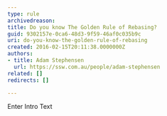 ```yaml
---
type: rule
archivedreason: 
title: Do you know The Golden Rule of Rebasing?
guid: 9302157e-0ca6-48d3-9f59-46af0c035b9c
uri: do-you-know-the-golden-rule-of-rebasing
created: 2016-02-15T20:11:38.0000000Z
authors:
- title: Adam Stephensen
  url: https://ssw.com.au/people/adam-stephensen
related: []
redirects: []

---
```



Enter Intro Text
<br><excerpt class='endintro'></excerpt><br>



